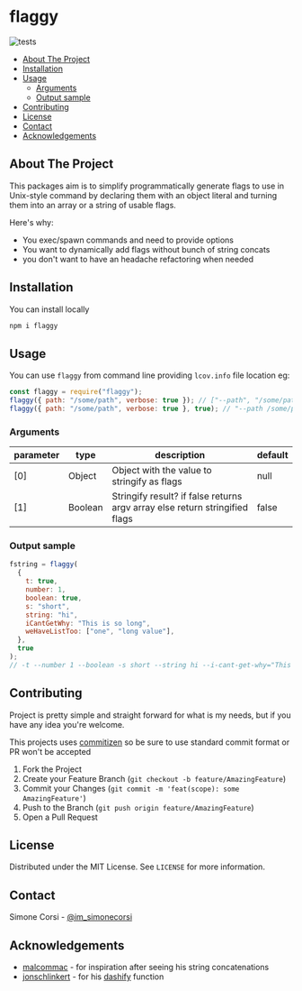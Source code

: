 # flaggy

<!-- PROJECT SHIELDS -->

![tests](https://github.com/Kirkhammetz/flaggy/workflows/test/badge.svg)

<!-- toc -->

- [About The Project](#about-the-project)
- [Installation](#installation)
- [Usage](#usage)
  - [Arguments](#arguments)
  - [Output sample](#output-sample)
- [Contributing](#contributing)
- [License](#license)
- [Contact](#contact)
- [Acknowledgements](#acknowledgements)

<!-- tocstop -->

## About The Project

This packages aim is to simplify programmatically generate flags to use in Unix-style command by declaring them with an object literal and turning them into an array or a string of usable flags.

Here's why:

- You exec/spawn commands and need to provide options
- You want to dynamically add flags without bunch of string concats
- you don't want to have an headache refactoring when needed

<!-- GETTING STARTED -->

## Installation

You can install locally

```sh
npm i flaggy
```

<!-- USAGE EXAMPLES -->

## Usage

You can use `flaggy` from command line providing `lcov.info` file location eg:

```js
const flaggy = require("flaggy");
flaggy({ path: "/some/path", verbose: true }); // ["--path", "/some/path", "--verbose"]
flaggy({ path: "/some/path", verbose: true }, true); // "--path /some/path --verbose"
```

### Arguments

| parameter | type    | description                                                                 | default |
| --------- | ------- | --------------------------------------------------------------------------- | ------- |
| [0]       | Object  | Object with the value to stringify as flags                                 | null    |
| [1]       | Boolean | Stringify result? if false returns argv array else return stringified flags | false   |

### Output sample

```js
fstring = flaggy(
  {
    t: true,
    number: 1,
    boolean: true,
    s: "short",
    string: "hi",
    iCantGetWhy: "This is so long",
    weHaveListToo: ["one", "long value"],
  },
  true
);
// -t --number 1 --boolean -s short --string hi --i-cant-get-why="This is so long" --we-have-list-too one --we-have-list-too="long value"
```

<!-- CONTRIBUTING -->

## Contributing

Project is pretty simple and straight forward for what is my needs, but if you have any idea you're welcome.

This projects uses [commitizen](https://github.com/commitizen/cz-cli) so be sure to use standard commit format or PR won't be accepted

1. Fork the Project
2. Create your Feature Branch (`git checkout -b feature/AmazingFeature`)
3. Commit your Changes (`git commit -m 'feat(scope): some AmazingFeature'`)
4. Push to the Branch (`git push origin feature/AmazingFeature`)
5. Open a Pull Request

<!-- LICENSE -->

## License

Distributed under the MIT License. See `LICENSE` for more information.

<!-- CONTACT -->

## Contact

Simone Corsi - [@im_simonecorsi](https://twitter.com/im_simonecorsi)

<!-- ACKNOWLEDGEMENTS -->

## Acknowledgements

- [malcommac](https://github.com/malcommac) - for inspiration after seeing his string concatenations
- [jonschlinkert](https://github.com/jonschlinkert) - for his [dashify](https://github.com/jonschlinkert/dashify) function
